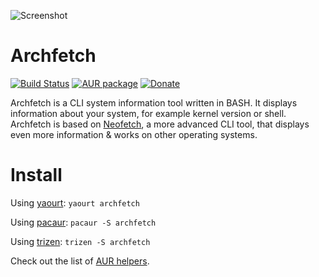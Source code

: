 ![Screenshot](https://i.imgur.com/8OVH2P3.png)

# Archfetch

[![Build Status](https://travis-ci.org/xxczaki/archfetch.svg?branch=master)](https://travis-ci.org/xxczaki/archfetch)
[![AUR package](https://repology.org/badge/version-for-repo/aur/archfetch.svg)](https://repology.org/metapackage/archfetch)
[![Donate](https://img.shields.io/badge/donate-patreon-yellow.svg)](https://www.patreon.com/akepinski)

Archfetch is a CLI system information tool written in BASH. It displays information about your system, for example kernel version or shell. Archfetch is based on [Neofetch](https://github.com/dylanaraps/neofetch), a more advanced CLI tool, that displays even more information & works on other operating systems.

# Install

Using [yaourt](https://archlinux.fr/yaourt-en): 
`yaourt archfetch`

Using [pacaur](https://aur.archlinux.org/packages/pacaur/): 
`pacaur -S archfetch`

Using [trizen](https://github.com/trizen/trizen): 
`trizen -S archfetch`

Check out the list of [AUR helpers](https://wiki.archlinux.org/index.php/AUR_helpers).
